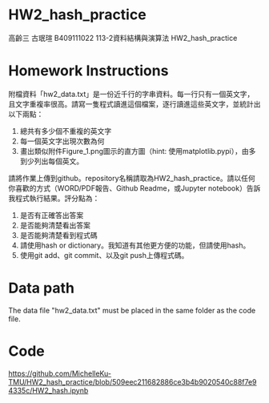 # HW2_hash_practice
高齡三 古珉瑄 B409111022 113-2資料結構與演算法 HW2_hash_practice
# Homework Instructions 
附檔資料「hw2_data.txt」是一份近千行的字串資料。每一行只有一個英文字，且文字重複率很高。請寫一隻程式讀進這個檔案，逐行讀進這些英文字，並統計出以下兩點：
 
1. 總共有多少個不重複的英文字
2. 每一個英文字出現次數為何
3. 畫出類似附件Figure_1.png圖示的直方圖（hint: 使用matplotlib.pypi），由多到少列出每個英文。
 
請將作業上傳到github。repository名稱請取為HW2_hash_practice。請以任何你喜歡的方式（WORD/PDF報告、Github Readme，或Jupyter notebook）告訴我程式執行結果。評分點為：
 
1. 是否有正確答出答案
2. 是否能夠清楚看出答案
3. 是否能夠清楚看到程式碼
4. 請使用hash or dictionary。我知道有其他更方便的功能，但請使用hash。
5. 使用git add、git commit、以及git push上傳程式碼。

# Data path
The data file "hw2_data.txt" must be placed in the same folder as the code file.

# Code
https://github.com/MichelleKu-TMU/HW2_hash_practice/blob/509eec211682886ce3b4b9020540c88f7e94335c/HW2_hash.ipynb

